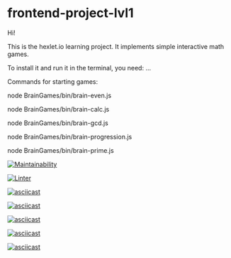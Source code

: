 # frontend-project-lvl1

Hi!

This is the hexlet.io learning project. It implements simple interactive math games.

To install it and run it in the terminal, you need:
...


Commands for starting games:

node BrainGames/bin/brain-even.js 

node BrainGames/bin/brain-calc.js 

node BrainGames/bin/brain-gcd.js 

node BrainGames/bin/brain-progression.js 

node BrainGames/bin/brain-prime.js 


[![Maintainability](https://api.codeclimate.com/v1/badges/a99a88d28ad37a79dbf6/maintainability)](https://codeclimate.com/github/eilmoon/frontend-project-lvl1)

[![Linter](https://github.com/eilmoon/frontend-project-lvl1/workflows/Linter_starter/badge.svg)](https://github.com/eilmoon/frontend-project-lvl1/actions)

[![asciicast](https://asciinema.org/a/b9pwYHM7Dy5ox3UYx2Mun5ZOH.svg)](https://asciinema.org/a/b9pwYHM7Dy5ox3UYx2Mun5ZOH)

[![asciicast](https://asciinema.org/a/363435.svg)](https://asciinema.org/a/363435)

[![asciicast](https://asciinema.org/a/363561.svg)](https://asciinema.org/a/363561)

[![asciicast](https://asciinema.org/a/363699.svg)](https://asciinema.org/a/363699)

[![asciicast](https://asciinema.org/a/363734.svg)](https://asciinema.org/a/363734)
